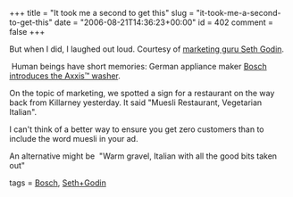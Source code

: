 +++
title = "It took me a second to get this"
slug = "it-took-me-a-second-to-get-this"
date = "2006-08-21T14:36:23+00:00"
id = 402
comment = false
+++

But when I did, I laughed out loud.&nbsp;Courtesy of [marketing guru Seth Godin](http://sethgodin.typepad.com/seths_blog/2006/08/human_beings_ha.html).

&nbsp;Human beings have short memories: German appliance maker [Bosch introduces the Axxis™ washer](http://www.universal-akb.com/boschwashers.html). 

On the topic of marketing, we spotted a sign for a restaurant on the way back from Killarney yesterday. It said "Muesli Restaurant, Vegetarian Italian". 

I can't think of a better way&nbsp;to ensure you get zero customers than to include the word muesli in your ad.

An&nbsp;alternative might be &nbsp;"Warm gravel, Italian with all the good bits taken out"

tags = [Bosch](http://technorati.com/tag/Bosch), [Seth+Godin](http://technorati.com/tag/Seth+Godin)
